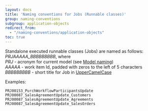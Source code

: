 ```yaml
---
layout: docs
title: 'Naming conventions for Jobs (Runnable classes)'
group: naming-conventions
subgroup: application-objects
redirect_from:
  - "/naming-conventions/application-objects"
toc: true
---
```


Standalone executed runnable classes (Jobs) are named as follows:<br/>
_PRJAAAAA_BBBBBBBBB_, where<br/>
_PRJ_ - acronym for current model (see [Model naming](/naming-conventions/naming-basics/#model-naming))<br/>
_AAAAA_ - work item Id, padded with zeros to the left of 5 characters<br/>
_BBBBBBBBB_ - short title for Job in [UpperCamelCase](https://techterms.com/definition/camelcase)

Examples:

```
PRJ00153_PurchWorkflowParticipantsUpdate
PRJ00087_SalesAgreementUpdate_Customers
PRJ00087_SalesAgreementUpdate_Agreements
PRJ00087_SalesAgreementUpdate_SalesOrders
```

